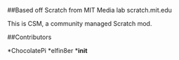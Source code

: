 ##Based off Scratch from MIT Media lab
scratch.mit.edu

This is CSM, a community managed Scratch mod.

##Contributors

*ChocolatePi
*elfin8er
*__init__

